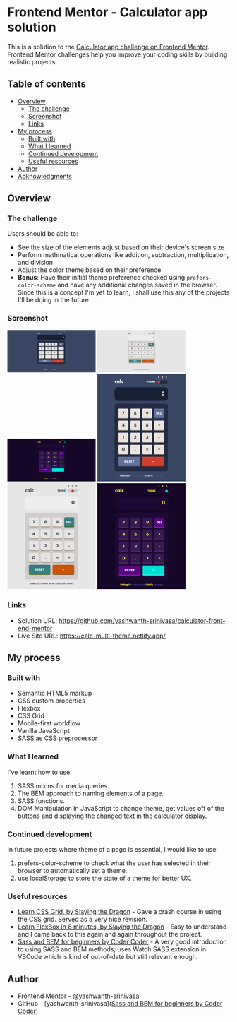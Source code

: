 # Frontend Mentor - Calculator app solution

This is a solution to the [Calculator app challenge on Frontend Mentor](https://www.frontendmentor.io/challenges/calculator-app-9lteq5N29). Frontend Mentor challenges help you improve your coding skills by building realistic projects.

## Table of contents

- [Overview](#overview)
  - [The challenge](#the-challenge)
  - [Screenshot](#screenshot)
  - [Links](#links)
- [My process](#my-process)
  - [Built with](#built-with)
  - [What I learned](#what-i-learned)
  - [Continued development](#continued-development)
  - [Useful resources](#useful-resources)
- [Author](#author)
- [Acknowledgments](#acknowledgments)

## Overview

### The challenge

Users should be able to:

- See the size of the elements adjust based on their device's screen size
- Perform mathmatical operations like addition, subtraction, multiplication, and division
- Adjust the color theme based on their preference
- **Bonus**: Have their initial theme preference checked using `prefers-color-scheme` and have any additional changes saved in the browser. Since this is a concept I'm yet to learn, I shall use this any of the projects I'll be doing in the future.

### Screenshot

<img src="images/Screenshot_Desktop.png" alt="Desktop Site, Theme 1" width="200"/>
<img src="images/Screenshot_Desktop_T2.png" alt="Desktop Site, Theme 1" width="200"/>
<img src="images/Screenshot_Desktop_T3.png" alt="Desktop Site, Theme 1" width="200"/>

<img src="images/Screenshot_Mobile.png" alt="Desktop Site, Theme 1" width="200"/>
<img src="images/Screenshot_Mobile_T2.png" alt="Desktop Site, Theme 1" width="200"/>
<img src="images/Screenshot_Mobile_T3.png" alt="Desktop Site, Theme 1" width="200"/>

### Links

- Solution URL: https://github.com/yashwanth-srinivasa/calculator-front-end-mentor
- Live Site URL: https://calc-multi-theme.netlify.app/

## My process

### Built with

- Semantic HTML5 markup
- CSS custom properties
- Flexbox
- CSS Grid
- Mobile-first workflow
- Vanilla JavaScript
- SASS as CSS preprocessor

### What I learned

I've learnt how to use:

1. SASS mixins for media queries.
2. The BEM approach to naming elements of a page.
3. SASS functions.
4. DOM Manipulation in JavaScript to change theme, get values off of the buttons and displaying the changed text in the calculator display.

### Continued development

In future projects where theme of a page is essential, I would like to use:

1. prefers-color-scheme to check what the user has selected in their browser to automatically set a theme.
2. use localStorage to store the state of a theme for better UX.

### Useful resources

- [Learn CSS Grid, by Slaying the Dragon](https://www.youtube.com/watch?v=EiNiSFIPIQE) - Gave a crash course in using the CSS grid. Served as a very nice revision.
- [Learn FlexBox in 8 minutes, by Slaying the Dragon](https://www.youtube.com/watch?v=phWxA89Dy94) - Easy to understand and I came back to this again and again throughout the project.
- [Sass and BEM for beginners by Coder Coder](https://www.youtube.com/watch?v=jfMHA8SqUL4) - A very good introduction to using SASS and BEM methods; uses Watch SASS extension in VSCode which is kind of out-of-date but still relevant enough.

## Author

- Frontend Mentor - [@yashwanth-srinivasa](https://www.frontendmentor.io/profile/yashwanth-srinivasa)
- GitHub - [yashwanth-srinivasa]([Sass and BEM for beginners by Coder Coder](https://www.youtube.com/watch?v=jfMHA8SqUL4))
